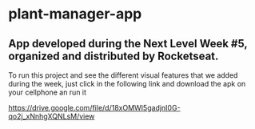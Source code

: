 # plant-manager-app
<h2>App developed during the Next Level Week #5, organized and distributed by Rocketseat.</h2>
To run this project and see the different visual features that we added during the week, just click in the following link and download the apk on your cellphone an run it

https://drive.google.com/file/d/18xOMWI5gadjnI0G-qo2j_xNnhgXQNLsM/view
